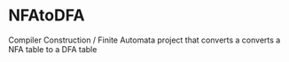 # NFAtoDFA
Compiler Construction / Finite Automata project that converts  a converts a NFA table to a DFA table 
